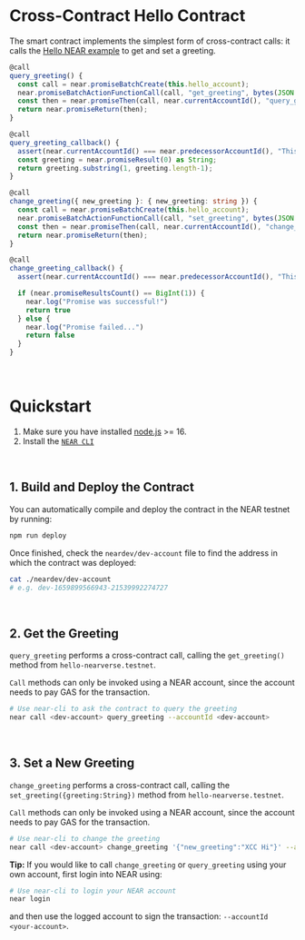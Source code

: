 # Cross-Contract Hello Contract

The smart contract implements the simplest form of cross-contract calls: it calls the [Hello NEAR example](https://docs.near.org/tutorials/examples/hello-near) to get and set a greeting.

```ts
@call
query_greeting() {
  const call = near.promiseBatchCreate(this.hello_account);
  near.promiseBatchActionFunctionCall(call, "get_greeting", bytes(JSON.stringify({})), 0, 5 * TGAS);
  const then = near.promiseThen(call, near.currentAccountId(), "query_greeting_callback", bytes(JSON.stringify({})), 0, 5 * TGAS);
  return near.promiseReturn(then);
}

@call
query_greeting_callback() {
  assert(near.currentAccountId() === near.predecessorAccountId(), "This is a private method");
  const greeting = near.promiseResult(0) as String;
  return greeting.substring(1, greeting.length-1);
}

@call
change_greeting({ new_greeting }: { new_greeting: string }) {
  const call = near.promiseBatchCreate(this.hello_account);
  near.promiseBatchActionFunctionCall(call, "set_greeting", bytes(JSON.stringify({ greeting: new_greeting })), 0, 5 * TGAS);
  const then = near.promiseThen(call, near.currentAccountId(), "change_greeting_callback", bytes(JSON.stringify({})), 0, 5 * TGAS);
  return near.promiseReturn(then);
}

@call
change_greeting_callback() {
  assert(near.currentAccountId() === near.predecessorAccountId(), "This is a private method");

  if (near.promiseResultsCount() == BigInt(1)) {
    near.log("Promise was successful!")
    return true
  } else {
    near.log("Promise failed...")
    return false
  }
}
```

<br />

# Quickstart

1. Make sure you have installed [node.js](https://nodejs.org/en/download/package-manager/) >= 16.
2. Install the [`NEAR CLI`](https://github.com/near/near-cli#setup)

<br />

## 1. Build and Deploy the Contract
You can automatically compile and deploy the contract in the NEAR testnet by running:

```bash
npm run deploy
```

Once finished, check the `neardev/dev-account` file to find the address in which the contract was deployed:

```bash
cat ./neardev/dev-account
# e.g. dev-1659899566943-21539992274727
```

<br />

## 2. Get the Greeting

`query_greeting` performs a cross-contract call, calling the `get_greeting()` method from `hello-nearverse.testnet`.

`Call` methods can only be invoked using a NEAR account, since the account needs to pay GAS for the transaction.

```bash
# Use near-cli to ask the contract to query the greeting
near call <dev-account> query_greeting --accountId <dev-account>
```

<br />

## 3. Set a New Greeting
`change_greeting` performs a cross-contract call, calling the `set_greeting({greeting:String})` method from `hello-nearverse.testnet`.

`Call` methods can only be invoked using a NEAR account, since the account needs to pay GAS for the transaction.

```bash
# Use near-cli to change the greeting
near call <dev-account> change_greeting '{"new_greeting":"XCC Hi"}' --accountId <dev-account>
```

**Tip:** If you would like to call `change_greeting` or `query_greeting` using your own account, first login into NEAR using:

```bash
# Use near-cli to login your NEAR account
near login
```

and then use the logged account to sign the transaction: `--accountId <your-account>`.
